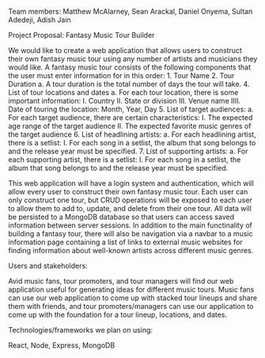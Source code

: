 Team members: Matthew McAlarney, Sean Arackal, Daniel Onyema, Sultan Adedeji, Adish Jain

Project Proposal: Fantasy Music Tour Builder

We would like to create a web application that allows users to construct their own fantasy music tour using any number of artists and musicians they would like. A fantasy music tour consists of the following components that the user must enter information for in this order:
    1. Tour Name
    2. Tour Duration
        a. A tour duration is the total number of days the tour will take.
    4. List of tour locations and dates
        a. For each tour location, there is some important information:
            I. Country
            II. State or division
            III. Venue name
            IIII. Date of touring the location: Month, Year, Day
    5. List of target audiences:
        a. For each target audience, there are certain characteristics:
            I. The expected age range of the target audience
            II. The expected favorite music genres of the target audience
    6. List of headlining artists:
        a. For each headlining artist, there is a setlist:
            I. For each song in a setlist, the album that song belongs to and the release year must be specified.
    7. List of supporting artists:
        a. For each supporting artist, there is a setlist:
            I. For each song in a setlist, the album that song belongs to and the release year must be specified.


This web application will have a login system and authentication, which will allow every user to construct their own fantasy music tour. Each user can only construct one tour, but CRUD operations will be exposed to each user to allow them to add to, update, and delete from their one tour. All data will be persisted to a MongoDB database so that users can access saved information between server sessions. In addition to the main functinality of building a fantasy tour, there will also be navigation via a navbar to a music information page containing a list of links to external music websites for finding information about well-known artists across different music genres.

Users and stakeholders:

Avid music fans, tour promoters, and tour managers will find our web application useful for generating ideas for different music tours. Music fans can use our web application to come up with stacked tour lineups and share them with friends, and tour promoters/managers can use our application to come up with the foundation for a tour lineup, locations, and dates.

Technologies/frameworks we plan on using:

React, Node, Express, MongoDB
